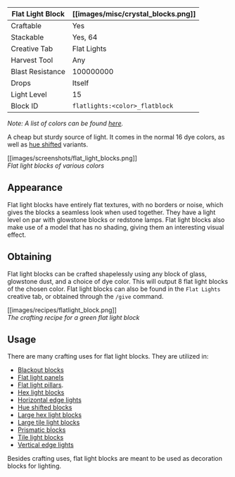 | Flat Light Block | [[images/misc/crystal_blocks.png]] |
|------------------|------------------------------------|
| Craftable        | Yes                                |
| Stackable        | Yes, 64                            |
| Creative Tab     | Flat Lights                        |
| Harvest Tool     | Any                                |
| Blast Resistance | 100000000                          |
| Drops            | Itself                             |
| Light Level      | 15                                 |
| Block ID         | `flatlights:<color>_flatblock`     |

_Note: A list of colors can be found [here](Colors)._

A cheap but sturdy source of light. It comes in the normal 16 dye colors, as well as [hue shifted](Hue-Shifted-Blocks) variants.

[[images/screenshots/flat_light_blocks.png]]    
_Flat light blocks of various colors_

## Appearance
Flat light blocks have entirely flat textures, with no borders or noise, which gives the blocks a seamless look when used together. They have a light level on par with glowstone blocks or redstone lamps. Flat light blocks also make use of a model that has no shading, giving them an interesting visual effect.

## Obtaining
Flat light blocks can be crafted shapelessly using any block of glass, glowstone dust, and a choice of dye color. This will output 8 flat light blocks of the chosen color. Flat light blocks can also be found in the `Flat Lights` creative tab, or obtained through the `/give` command.

[[images/recipes/flatlight_block.png]]  
*The crafting recipe for a green flat light block*

## Usage
There are many crafting uses for flat light blocks. They are utilized in:
- [Blackout blocks](Blackout-Blocks)
- [Flat light panels](Flat-Light-Panel)
- [Flat light pillars](Flat-Light-Pillar).
- [Hex light blocks](Hex-Light-Block)
- [Horizontal edge lights](Horizontal-Edge-Light)
- [Hue shifted blocks](Hue-Shifted-Blocks)
- [Large hex light blocks](Large-Hex-Light-Block)
- [Large tile light blocks](Large-Tile-Light-Block)
- [Prismatic blocks](Prismatic-Block)
- [Tile light blocks](Tile-Light-Block)
- [Vertical edge lights](Vertical-Edge-Light)

Besides crafting uses, flat light blocks are meant to be used as decoration blocks for lighting.